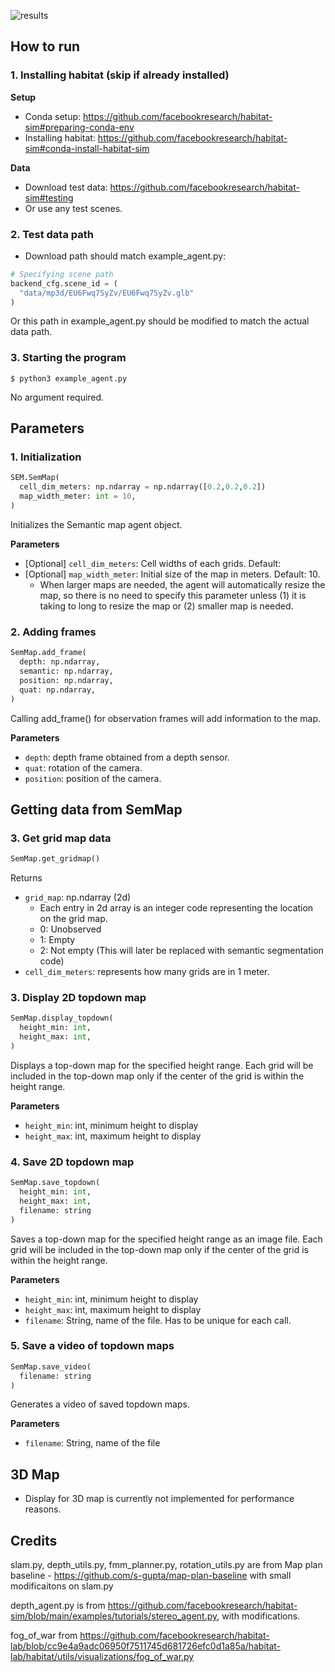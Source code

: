 ![results](https://user-images.githubusercontent.com/47484587/197925919-4f9f9780-fe68-4567-8538-108844eaec81.gif)

## How to run

### 1. Installing habitat (skip if already installed)

**Setup**
- Conda setup: https://github.com/facebookresearch/habitat-sim#preparing-conda-env
- Installing habitat: https://github.com/facebookresearch/habitat-sim#conda-install-habitat-sim

**Data**
- Download test data: https://github.com/facebookresearch/habitat-sim#testing
- Or use any test scenes.

### 2. Test data path

- Download path should match example_agent.py:

```python
# Specifying scene path
backend_cfg.scene_id = (
  "data/mp3d/EU6Fwq7SyZv/EU6Fwq7SyZv.glb"
)
```

Or this path in example_agent.py should be modified to match the actual data path.

### 3. Starting the program

```
$ python3 example_agent.py
```
No argument required.

## Parameters

### 1. Initialization
```python
SEM.SemMap(
  cell_dim_meters: np.ndarray = np.ndarray([0.2,0.2,0.2])
  map_width_meter: int = 10,
)
```
Initializes the Semantic map agent object.

**Parameters**
- [Optional] `cell_dim_meters`: Cell widths of each grids. Default:
- [Optional] `map_width_meter`: Initial size of the map in meters. Default: 10.
  - When larger maps are needed, the agent will automatically resize the map, so there is no need to specify this parameter unless (1) it is taking to long to resize the map or (2) smaller map is needed.

### 2. Adding frames
```python
SemMap.add_frame(
  depth: np.ndarray,
  semantic: np.ndarray,
  position: np.ndarray,
  quat: np.ndarray, 
)
```
Calling add_frame() for observation frames will add information to the map.

**Parameters**
- `depth`: depth frame obtained from a depth sensor.
- `quat`: rotation of the camera.
- `position`: position of the camera.

## Getting data from SemMap

### 3. Get grid map data
```python
SemMap.get_gridmap()
```
Returns
- `grid_map`: np.ndarray (2d)
  - Each entry in 2d array is an integer code representing the location on the grid map.
  - 0: Unobserved
  - 1: Empty
  - 2: Not empty (This will later be replaced with semantic segmentation code)
- `cell_dim_meters`: represents how many grids are in 1 meter.

### 3. Display 2D topdown map
```python
SemMap.display_topdown(
  height_min: int,
  height_max: int,
)
```
Displays a top-down map for the specified height range. Each grid will be included in the top-down map only if the center of the grid is within the height range.

**Parameters**
- `height_min`: int, minimum height to display
- `height_max`: int, maximum height to display

### 4. Save 2D topdown map
```python
SemMap.save_topdown(
  height_min: int,
  height_max: int,
  filename: string
)
```
Saves a top-down map for the specified height range as an image file. Each grid will be included in the top-down map only if the center of the grid is within the height range.

**Parameters**
- `height_min`: int, minimum height to display
- `height_max`: int, maximum height to display
- `filename`: String, name of the file. Has to be unique for each call.

### 5. Save a video of topdown maps
```python
SemMap.save_video(
  filename: string
)
```
Generates a video of saved topdown maps.

**Parameters**
- `filename`: String, name of the file

## 3D Map
- Display for 3D map is currently not implemented for performance reasons.


## Credits

slam.py, depth_utils.py, fmm_planner.py, rotation_utils.py are from Map plan baseline - https://github.com/s-gupta/map-plan-baseline with small modificaitons on slam.py

depth_agent.py is from https://github.com/facebookresearch/habitat-sim/blob/main/examples/tutorials/stereo_agent.py, with modifications.

fog_of_war from https://github.com/facebookresearch/habitat-lab/blob/cc9e4a9adc06950f7511745d681726efc0d1a85a/habitat-lab/habitat/utils/visualizations/fog_of_war.py
